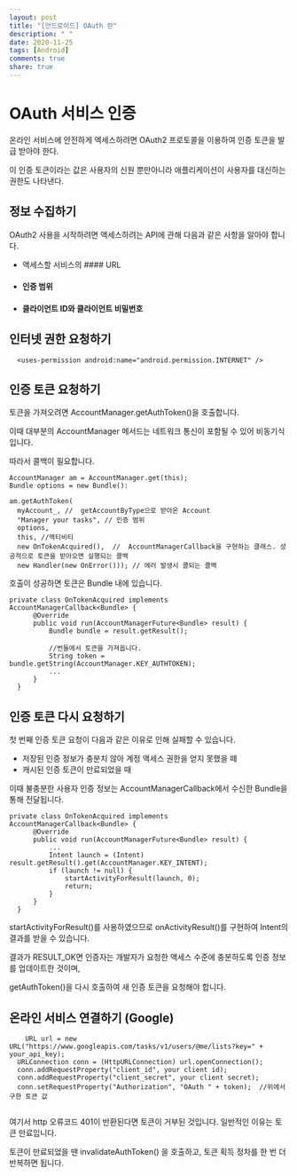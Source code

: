 ```yaml
---
layout: post
title: "[안드로이드] OAuth 란"
description: " "
date: 2020-11-25
tags: [Android]
comments: true
share: true
---
```

  

# OAuth 서비스 인증
  
  온라인 서비스에 안전하게 엑세스하려면 OAuth2 프로토콜을 이용하여 인증 토큰을 발급 받아야 한다.
  
  이 인증 토큰이라는 값은 사용자의 신원 뿐만아니라 애플리케이션이 사용자를 대신하는 권한도 나타낸다.
  
  
## 정보 수집하기
  
  OAuth2  사용을 시작하려면 액세스하려는 API에 관해 다음과 같은 사항을 알아야 합니다.
  
  - 액세스할 서비스의 #### URL
  - #### 인증 범위
  - #### 클라이언트 ID와 클라이언트 비밀번호
  
  
## 인터넷 권한 요청하기
  
  ```
    <uses-permission android:name="android.permission.INTERNET" />
  ```
  
## 인증 토큰 요청하기
  
  토큰을 가져오려면 AccountManager.getAuthToken()을 호출합니다.
  
  이때 대부분의 AccountManager 메서드는 네트워크 통신이 포함될 수 있어 비동기식입니다.
  
  따라서 콜백이 필요합니다.
  
  ```
  AccountManager am = AccountManager.get(this);
  Bundle options = new Bundle():
  
  am.getAuthToken(
    myAccount_, //  getAccountByType으로 받아온 Account
    "Manager your tasks", // 인증 범위
    options,
    this, //액티비티
    new OnTokenAcquired(),  //  AccountManagerCallback을 구현하는 클래스. 성공적으로 토큰을 받아오면 실행되는 콜백
    new Handler(new OnError())); // 에러 발생시 콜되는 콜백
  
  ```
  
  호출이 성공하면 토큰은 Bundle 내에 있습니다.
  
  ```
  private class OnTokenAcquired implements AccountManagerCallback<Bundle> {
        @Override
        public void run(AccountManagerFuture<Bundle> result) {
            Bundle bundle = result.getResult();
            
            //번들에서 토큰을 가져옵니다.
            String token = bundle.getString(AccountManager.KEY_AUTHTOKEN);
            ...
        }
    }
  ```
  
  ## 인증 토큰 다시 요청하기
  
  첫 번째 인증 토큰 요청이 다음과 같은 이유로 인해 실패할 수 있습니다.
  
  - 저장된 인증 정보가 충분치 않아 계정 액세스 권한을 얻지 못했을 떼
  - 캐시된 인증 토큰이 만료되었을 때
  
  이때 불충분한 사용자 인증 정보는 AccountManagerCallback에서 수신한 Bundle을 통해 전달됩니다.
  
  ```
  private class OnTokenAcquired implements AccountManagerCallback<Bundle> {
        @Override
        public void run(AccountManagerFuture<Bundle> result) {
            ...
            Intent launch = (Intent) result.getResult().get(AccountManager.KEY_INTENT);
            if (launch != null) {
                startActivityForResult(launch, 0);
                return;
            }
        }
    }
  
  ```
  
  startActivityForResult()를 사용하였으므로 onActivityResult()를 구현하여 Intent의 결과를 받을 수 있습니다.
  
  결과가 RESULT_OK면 인증자는 개발자가 요청한 액세스 수준에 충분하도록 인증 정보를 업데이트한 것이며,
  
  getAuthToken()을 다시 호출하여 새 인증 토큰을 요청해야 합니다.
  
  
  ## 온라인 서비스 연결하기 (Google)
  
  ```
      URL url = new URL("https://www.googleapis.com/tasks/v1/users/@me/lists?key=" + your_api_key);
    URLConnection conn = (HttpURLConnection) url.openConnection();
    conn.addRequestProperty("client_id", your client id);
    conn.addRequestProperty("client_secret", your client secret);
    conn.setRequestProperty("Authorization", "OAuth " + token);  //위에서 구한 토큰 값
    
  ```
  
  여기서 http 오류코드 401이 반환된다면 토큰이 거부된 것입니다. 일반적인 이유는 토큰 만료입니다.
  
  토큰이 만료되었을 땐 invalidateAuthToken() 을 호출하고, 토큰 획득 정차를 한 번 더 반복하면 됩니다.
  
  
